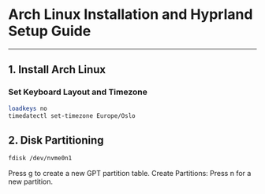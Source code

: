 # **Arch Linux Installation and Hyprland Setup Guide**

---

## **1. Install Arch Linux**

### **Set Keyboard Layout and Timezone**
```bash
loadkeys no
timedatectl set-timezone Europe/Oslo
```

## **2. Disk Partitioning**

```bash
fdisk /dev/nvme0n1
```
Press g to create a new GPT partition table.
Create Partitions:
Press n for a new partition.
